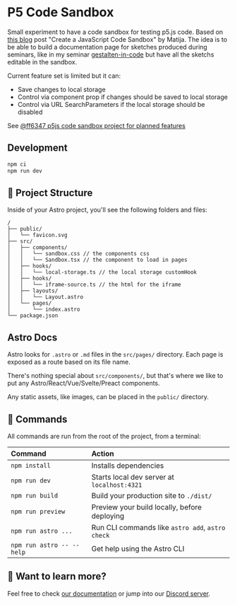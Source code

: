# P5 Code Sandbox

Small experiment to have a code sandbox for testing p5.js code. Based on [this blog](https://joyofcode.xyz/create-a-coding-sandbox) post "Create a JavaScript Code Sandbox" by Matija.
The idea is to be able to build a documentation page for sketches produced during seminars, like in my seminar [gestalten-in-code](https://interface.fh-potsdam.de/gestalten-in-code/) but have all the sketchs editable in the sandbox.

Current feature set is limited but it can:

- Save changes to local storage
- Control via component prop if changes should be saved to local storage
- Control via URL SearchParameters if the local storage should be disabled

See [@ff6347 p5js code sandbox project for planned features](https://github.com/users/ff6347/projects/2/views/1)

## Development

```bash
npm ci
npm run dev
```

## 🚀 Project Structure

Inside of your Astro project, you'll see the following folders and files:

```text
/
├── public/
│   └── favicon.svg
├── src/
│   ├── components/
│   │   └── sandbox.css // the components css
│   │   └── Sandbox.tsx // the component to load in pages
│   ├── hooks/
│   │   └── local-storage.ts // the local storage customHook
│   ├── hooks/
│   │   └── iframe-source.ts // the html for the iframe
│   ├── layouts/
│   │   └── Layout.astro
│   └── pages/
│       └── index.astro
└── package.json
```

## Astro Docs

Astro looks for `.astro` or `.md` files in the `src/pages/` directory. Each page is exposed as a route based on its file name.

There's nothing special about `src/components/`, but that's where we like to put any Astro/React/Vue/Svelte/Preact components.

Any static assets, like images, can be placed in the `public/` directory.

## 🧞 Commands

All commands are run from the root of the project, from a terminal:

| Command                   | Action                                           |
| :------------------------ | :----------------------------------------------- |
| `npm install`             | Installs dependencies                            |
| `npm run dev`             | Starts local dev server at `localhost:4321`      |
| `npm run build`           | Build your production site to `./dist/`          |
| `npm run preview`         | Preview your build locally, before deploying     |
| `npm run astro ...`       | Run CLI commands like `astro add`, `astro check` |
| `npm run astro -- --help` | Get help using the Astro CLI                     |

## 👀 Want to learn more?

Feel free to check [our documentation](https://docs.astro.build) or jump into our [Discord server](https://astro.build/chat).
